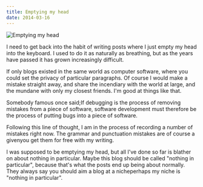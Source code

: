```yaml
---
title: Emptying my head
date: 2014-03-16
---
```


![Emptying my head](https://source.unsplash.com/gp8BLyaTaA0/1600x900)

I need to get back into the habit of writing posts where I just empty my head into the keyboard. I used to do it as naturally as breathing, but as the years have passed it has grown increasingly difficult.

If only blogs existed in the same world as computer software, where you could set the privacy of particular paragraphs. Of course I would make a mistake straight away, and share the incendiary with the world at large, and the mundane with only my closest friends. I'm good at things like that.

Somebody famous once said;If debugging is the process of removing mistakes from a piece of software, software development must therefore be the process of putting bugs into a piece of software.

Following this line of thought, I am in the process of recording a number of mistakes right now. The grammar and punctuation mistakes are of course a givenyou get them for free with my writing.

I was supposed to be emptying my head, but all I've done so far is blather on about nothing in particular. Maybe this blog should be called "nothing in particular", because that's what the posts end up being about normally. They always say you should aim a blog at a nicheperhaps my niche is "nothing in particular".